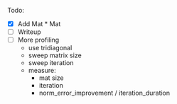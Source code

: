 Todo:
 - [x] Add Mat * Mat
 - [ ] Writeup
 - [ ] More profiling
   - use tridiagonal
   - sweep matrix size
   - sweep iteration
   - measure:
     - mat size
     - iteration
     - norm_error_improvement / iteration_duration
